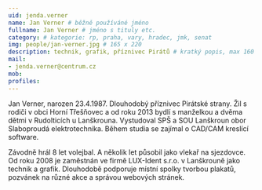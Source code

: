 ```yaml
---
uid: jenda.verner
name: Jan Verner # běžně používáné jméno
fullname: Jan Verner # jméno s tituly etc.
category: # kategorie: rp, praha, vary, hradec, jmk, senat
img: people/jan-verner.jpg # 165 x 220
description: technik, grafik, příznivec Pirátů # kratký popis, max 160 znaků
mail:
- jenda.verner@centrum.cz
mob:
profiles:
---
```


Jan Verner, narozen 23.4.1987. Dlouhodobý příznivec Pirátské strany. Žil s rodiči v obci Horní Třešňovec a od roku 2013 bydlí s manželkou a dvěma dětmi v Rudolticích u Lanškrouna. Vystudoval SPŠ a SOU Lanškroun obor Slaboproudá elektrotechnika. Během studia se zajímal o CAD/CAM kreslící software.


Závodně hrál 8 let volejbal. A několik let působil jako vlekař na sjezdovce. Od roku 2008 je zaměstnán ve firmě LUX-Ident s.r.o. v Lanškrouně jako technik a grafik. Dlouhodobě podporuje místní spolky tvorbou plakatů, pozvánek na různé akce a správou webových stránek.



